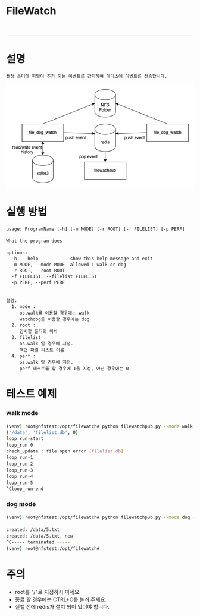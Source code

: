 <h1>FileWatch</h1>
<br>
<hr>

# 설명
```text
틀정 폴더에 파일이 추가 되는 이벤트를 감지하여 레디스에 이벤트를 전송합니다.
```
<img src="images/system_01.png" />

# 실행 방법

```text
usage: ProgramName [-h] [-m MODE] [-r ROOT] [-f FILELIST] [-p PERF]

What the program does

options:
  -h, --help            show this help message and exit
  -m MODE, --mode MODE  allowed : walk or dog
  -r ROOT, --root ROOT
  -f FILELIST, --filelist FILELIST
  -p PERF, --perf PERF


설명:
  1. mode :
     os.walk를 이용할 경우에는 walk
     watchdog를 이용할 경우에는 dog
  2. root :
     감시할 폴더의 위치
  3. filelist :
     os.walk 일 경우에 지정.
     백업 파일 리스트 이름
  4. perf : 
     os.walk 일 경우에 지점.
     perf 테스트를 할 경우에 1을 지정, 아닌 경우에는 0
```

# 테스트 예제

### walk mode

```bash
(venv) root@nfstest:/opt/filewatch# python filewatchpub.py --mode walk --filelist filelist.db --root /data --perf 0
('/data', 'filelist.db', 0)
loop_run-start
loop_run-0
check_update : file open error [filelist.db]
loop_run-1
loop_run-2
loop_run-3
loop_run-4
loop_run-5
^Cloop_run-end
```

### dog mode

```bash
(venv) root@nfstest:/opt/filewatch# python filewatchpub.py --mode dog --root /data

created: /data/5.txt
created: /data/5.txt, new
^C----- terminated -----
(venv) root@nfstest:/opt/filewatch# 
```

# 주의
- root를 "/"로 지정하시 마세요.
- 종료 할 경우에는 CTRL+C를 눌러 주세요.
- 실핼 전에 redis가 설치 되어 얐어야 합니다.